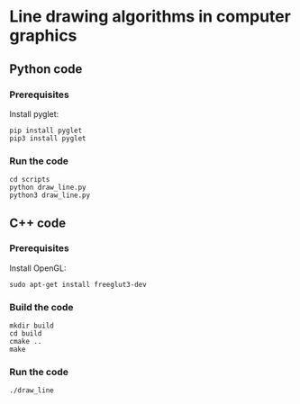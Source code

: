 # Line drawing algorithms in computer graphics

## Python code
### Prerequisites
Install pyglet:
```
pip install pyglet
pip3 install pyglet
```
### Run the code
```
cd scripts
python draw_line.py
python3 draw_line.py
```

## C++ code
### Prerequisites
Install OpenGL:
```
sudo apt-get install freeglut3-dev
```

### Build the code
```
mkdir build
cd build
cmake ..
make
```

### Run the code
```
./draw_line
```
